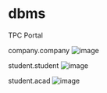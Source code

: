 # dbms
TPC Portal


company.company
![image](https://user-images.githubusercontent.com/94983670/231472619-95fcc86b-b95d-4e33-91ea-1015be8e62a6.png)

student.student
![image](https://user-images.githubusercontent.com/94983670/231472917-336d39e3-caf3-4f8d-960b-9eabe9b331b4.png)

student.acad
![image](https://user-images.githubusercontent.com/94983670/231473054-f53f116f-38e6-4cdc-8093-48ccb329c24a.png)
